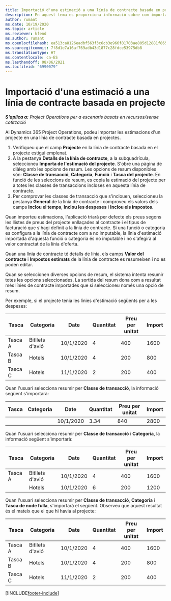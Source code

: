 ```yaml
---
title: Importació d'una estimació a una línia de contracte basada en projecte
description: En aquest tema es proporciona informació sobre com importar estimacions d'un projecte a una línia de contracte.
author: rumant
ms.date: 10/19/2020
ms.topic: article
ms.reviewer: kfend
ms.author: rumant
ms.openlocfilehash: ea513ca8126eadbf563f3c6cb3e966f81703ae805d12881f865cdc1dd77e191d
ms.sourcegitcommit: 7f8d1e7a16af769adb43d1877c28fdce53975db8
ms.translationtype: HT
ms.contentlocale: ca-ES
ms.lasthandoff: 08/06/2021
ms.locfileid: "6990079"
---
```

# <a name="import-an-estimate-to-a-project-based-contract-line"></a>Importació d'una estimació a una línia de contracte basada en projecte

_**S'aplica a:** Project Operations per a escenaris basats en recursos/sense cotització_

Al Dynamics 365 Project Operations, podeu importar les estimacions d'un projecte en una línia de contracte basada en projectes.

1. Verifiqueu que el camp **Projecte** en la línia de contracte basada en el projecte estigui emplenat.
2. A la pestanya **Detalls de la línia de contracte**, a la subquadrícula, seleccioneu **Importa de l'estimació del projecte**. S'obre una pàgina de diàleg amb les opcions de resum. Les opcions de resum disponibles són: **Classe de transacció**, **Categoria**, **Funció** i **Tasca del projecte**. En funció de les seleccions de resum, es copia la estimació del projecte per a totes les classes de transaccions incloses en aquesta línia de contracte. 
3. Per comprovar les classes de transacció que s'inclouen, seleccioneu la pestanya **General** de la línia de contracte i comproveu els valors dels camps **Inclou el temps**, **Inclou les despeses** i **Inclou els impostos**.

Quan importeu estimacions, l'aplicació triarà per defecte els preus segons les llistes de preus del projecte enllaçades al contracte i el tipus de facturació que s'hagi definit a la línia de contracte. Si una funció o categoria es configura a la línia de contracte com a no imputable, la línia d'estimació importada d'aquesta funció o categoria és no imputable i no s'afegirà al valor contractat de la línia d'oferta.

Quan una línia de contracte té detalls de línia, els camps **Valor del contracte** i **Impostos estimats** de la línia de contracte es resumeixen i no es poden editar.

Quan se seleccionen diverses opcions de resum, el sistema intenta resumir totes les opcions seleccionades. La sortida del resum dona com a resultat més línies de contracte importades que si seleccioneu només una opció de resum.

Per exemple, si el projecte tenia les línies d'estimació següents per a les despeses:

| Tasca | Categoria | Date | Quantitat | Preu per unitat | Import |
| --- | --- | --- | --- | --- | --- |
| Tasca A | Bitllets d'avió | 10/1/2020 | 4 | 400 | 1600 |
| Tasca B | Hotels | 10/1/2020 | 4 | 200 | 800 |
| Tasca C | Hotels | 11/1/2020 | 2 | 200 | 400 |

Quan l'usuari selecciona resumir per **Classe de transacció**, la informació següent s'importarà:

| Tasca | Categoria | Date | Quantitat | Preu per unitat | Import |
| --- | --- | --- | --- | --- | --- |
| &nbsp;  | &nbsp;  | 10/1/2020 | 3.34 | 840 | 2800 |

Quan l'usuari selecciona resumir per **Classe de transacció** i **Categoria**, la informació següent s'importarà:

| Tasca | Categoria | Date | Quantitat | Preu per unitat | Import |
| --- | --- | --- | --- | --- | --- |
| Tasca A | Bitllets d'avió | 10/1/2020 | 4 | 400 | 1600 |
| &nbsp;  | Hotels | 10/1/2020 | 6 | 200 | 1200 |

Quan l'usuari selecciona resumir per **Classe de transacció**, **Categoria** i **Tasca de node fulla**, s'importarà el següent. Observeu que aquest resultat és el mateix que el que hi havia al projecte:

| Tasca | Categoria | Date | Quantitat | Preu per unitat | Import |
| --- | --- | --- | --- | --- | --- |
| Tasca A | Bitllets d'avió | 10/1/2020 | 4 | 400 | 1600 |
| Tasca B | Hotels | 10/1/2020 | 4 | 200 | 800 |
| Tasca C | Hotels | 11/1/2020 | 2 | 200 | 400 |


[!INCLUDE[footer-include](../includes/footer-banner.md)]